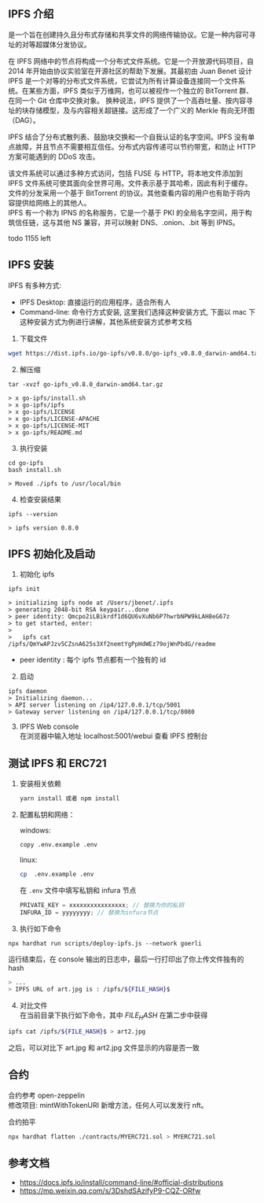 
## IPFS 介绍

是一个旨在创建持久且分布式存储和共享文件的网络传输协议。它是一种内容可寻址的对等超媒体分发协议。

在 IPFS 网络中的节点将构成一个分布式文件系统。它是一个开放源代码项目，自 2014 年开始由协议实验室在开源社区的帮助下发展。其最初由 Juan Benet 设计  
IPFS 是一个对等的分布式文件系统，它尝试为所有计算设备连接同一个文件系统。在某些方面，IPFS 类似于万维网，也可以被视作一个独立的 BitTorrent 群、在同一个 Git 仓库中交换对象。 换种说法，IPFS 提供了一个高吞吐量、按内容寻址的块存储模型，及与内容相关超链接。这形成了一个广义的 Merkle 有向无环图（DAG）。

IPFS 结合了分布式散列表、鼓励块交换和一个自我认证的名字空间。IPFS 没有单点故障，并且节点不需要相互信任。分布式内容传递可以节约带宽，和防止 HTTP 方案可能遇到的 DDoS 攻击。

该文件系统可以通过多种方式访问，包括 FUSE 与 HTTP。将本地文件添加到 IPFS 文件系统可使其面向全世界可用。文件表示基于其哈希，因此有利于缓存。文件的分发采用一个基于 BitTorrent 的协议。其他查看内容的用户也有助于将内容提供给网络上的其他人。  
IPFS 有一个称为 IPNS 的名称服务，它是一个基于 PKI 的全局名字空间，用于构筑信任链，这与其他 NS 兼容，并可以映射 DNS、.onion、.bit 等到 IPNS。

todo 1155 left

## IPFS 安装

IPFS 有多种方式:

- IPFS Desktop: 直接运行的应用程序，适合所有人
- Command-line: 命令行方式安装, 这里我们选择这种安装方式, 下面以 mac 下这种安装方式为例进行讲解，其他系统安装方式参考文档

1. 下载文件

```bash
wget https://dist.ipfs.io/go-ipfs/v0.8.0/go-ipfs_v0.8.0_darwin-amd64.tar.gz
```

2. 解压缩

```angular2html
tar -xvzf go-ipfs_v0.8.0_darwin-amd64.tar.gz

> x go-ipfs/install.sh
> x go-ipfs/ipfs
> x go-ipfs/LICENSE
> x go-ipfs/LICENSE-APACHE
> x go-ipfs/LICENSE-MIT
> x go-ipfs/README.md
```

3. 执行安装

```angular2html
cd go-ipfs
bash install.sh

> Moved ./ipfs to /usr/local/bin
```

4. 检查安装结果

```angular2html
ipfs --version

> ipfs version 0.8.0
```

## IPFS 初始化及启动

1. 初始化 ipfs

```angular2html
ipfs init

> initializing ipfs node at /Users/jbenet/.ipfs
> generating 2048-bit RSA keypair...done
> peer identity: Qmcpo2iLBikrdf1d6QU6vXuNb6P7hwrbNPW9kLAH8eG67z
> to get started, enter:
>
>   ipfs cat /ipfs/QmYwAPJzv5CZsnA625s3Xf2nemtYgPpHdWEz79ojWnPbdG/readme
```

- peer identity : 每个 ipfs 节点都有一个独有的 id

2. 启动

```angular2html
ipfs daemon
> Initializing daemon...
> API server listening on /ip4/127.0.0.1/tcp/5001
> Gateway server listening on /ip4/127.0.0.1/tcp/8080
```

3. IPFS Web console  
   在浏览器中输入地址 localhost:5001/webui 查看 IPFS 控制台

## 测试 IPFS 和 ERC721

1. 安装相关依赖

    ```bash
    yarn install 或者 npm install
    ```

2. 配置私钥和网络：

   windows:

   ```bash
   copy .env.example .env
   ```

   linux:

   ```bash
   cp  .env.example .env
   ```

   在 `.env` 文件中填写私钥和 infura 节点

   ```js
   PRIVATE_KEY = xxxxxxxxxxxxxxxx; // 替换为你的私钥
   INFURA_ID = yyyyyyyy; // 替换为infura节点
   ```

3. 执行如下命令

```angular2html
npx hardhat run scripts/deploy-ipfs.js --network goerli
```

运行结束后，在 console 输出的日志中，最后一行打印出了你上传文件独有的 hash

```bash
> ...
> IPFS URL of art.jpg is : /ipfs/${FILE_HASH}$
```

4. 对比文件  
   在当前目录下执行如下命令，其中 _${FILE_HASH}$_ 在第二步中获得

```bash
ipfs cat /ipfs/${FILE_HASH}$ > art2.jpg
```

之后，可以对比下 art.jpg 和 art2.jpg 文件显示的内容是否一致

## 合约

合约参考 open-zeppelin  
修改项目: mintWithTokenURI 新增方法，任何人可以发发行 nft。

合约拍平

```bash
npx hardhat flatten ./contracts/MYERC721.sol > MYERC721.sol
```

## 参考文档

- https://docs.ipfs.io/install/command-line/#official-distributions
- https://mp.weixin.qq.com/s/3DshdSAzifyP9-CQZ-ORfw
